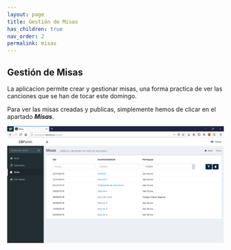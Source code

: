 ```yaml
---
layout: page
title: Gestión de Misas
has_children: true
nav_order: 2
permalink: misas
---
```

## Gestión de Misas
La aplicacion permite crear y gestionar misas, una forma practica de ver las canciones que se han de tocar este domingo.

Para ver las misas creadas y publicas, simplemente hemos de clicar en el apartado __*Misas*__.

![Listado de Misas](images/mass_list.png)